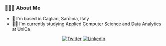 


<h3> 👨🏻‍💻 About Me </h3>

* 📌 I'm based in Cagliari, Sardinia, Italy  
* 👨‍💻 I'm currently studying Applied Computer Science and Data Analytics at UniCa

<p align="center">
  <a href="https://twitter.com/alessandrosocc2"><img alt="Twitter" src="https://img.shields.io/badge/twitter-%231DA1F2.svg?&style=for-the-badge&logo=twitter&logoColor=white"></a> 
<a href="https://www.linkedin.com/in/alessandrosoccol/"><img alt="LinkedIn" src="https://img.shields.io/badge/linkedin-%230077B5.svg?&style=for-the-badge&logo=linkedin&logoColor=white" ></a> 
</p>
